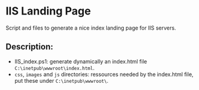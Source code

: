 # IIS Landing Page

Script and files to generate a nice index landing page for IIS servers.

## Description:

  * IIS_index.ps1: generate dynamically an index.html file `C:\inetpub\wwwroot\index.html`.
  * `css`, `images` and `js` directories: ressources needed by the index.html file, put these under `C:\inetpub\wwwroot\`.
  
